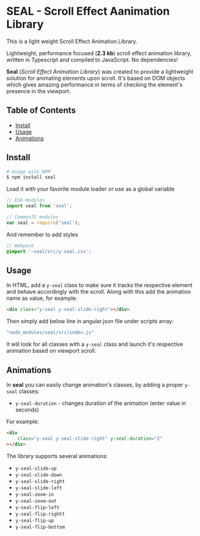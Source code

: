 # SEAL - Scroll Effect Aanimation Library
This is a light weight Scroll Effect Animation Library.


Lightweight, performance focused (**2.3 kb**) scroll effect animation library, written in Typescript and compiled to JavaScript. No dependencies!

**Seal** (_Scroll Effect Animation Library_) was created to provide a lightweight solution for animating elements upon scroll. It's based on DOM objects which gives amazing performance in terms of checking the element's presence in the viewport.


## Table of Contents
- [Install](#install)
- [Usage](#usage)
- [Animations](#animations)

## Install

```sh
# Usage with NPM
$ npm install seal

```

Load it with your favorite module loader or use as a global variable

```js
// ES6 modules
import seal from 'seal';

// CommonJS modules
var seal = require('seal');
```

And remember to add styles

```scss
// Webpack
@import '~seal/src/y-seal.css';
```

## Usage

In HTML, add a `y-seal` class to make sure it tracks the respective element and behave accordingly with the scroll. Along with this add the animation name as value, for example:

```html
<div class="y-seal y-seal-slide-right"></div>
```

Then simply add below line in angular.json file under scripts array:

```js
"node_modules/seal/src/index.js"
```

It will look for all classes with a `y-seal` class and launch it's respective animation based on viewport scroll.

## Animations
In **seal** you can easily change animation's classes, by adding a proper `y-seal` classes:
- `y-seal-duration` - changes duration of the animation (enter value in seconds)

For example:
```html
<div
    class="y-seal y-seal-slide-right" y-seal-duration="2"
></div>
```

The library supports several animations:
- `y-seal-slide-up`
- `y-seal-slide-down`
- `y-seal-slide-right`
- `y-seal-slide-left`
- `y-seal-zoom-in`
- `y-seal-zoom-out`
- `y-seal-flip-left`
- `y-seal-flip-rightt`
- `y-seal-flip-up`
- `y-seal-flip-bottom`
